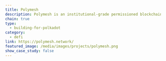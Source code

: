 ```yaml
---
title: Polymesh
description: Polymesh is an institutional-grade permissioned blockchain built specifically for regulated assets.
chain: true
type:
  - building-for-polkadot
category:
  - defi
link: https://polymesh.network/
featured_image: /media/images/projects/polymesh.png
show_case_study: false
---
```

